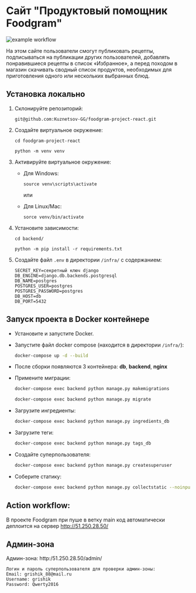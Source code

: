 # Сайт "Продуктовый помощник Foodgram"
![example workflow](https://github.com/Kuznetsov-GG/foodgram-project-react/actions/workflows/main.yml/badge.svg)


На этом сайте пользователи смогут публиковать рецепты, подписываться на публикации других пользователей, добавлять понравившиеся рецепты в список «Избранное», а перед походом в магазин скачивать сводный список продуктов, необходимых для приготовления одного или нескольких выбранных блюд.
## Установка локально
1. Склонируйте репозиторий:
    ```
    git@github.com:Kuznetsov-GG/foodgram-project-react.git
    ```


2. Создайте виртуальное окружение:
    ```
    cd foodgram-project-react
    ```
    ```
    python -m venv venv
    ```
3. Активируйте виртуальное окружение:  
    * Для Windows:
        ```
        source venv\scripts\activate
        ```
        или

    * Для Linux/Mac:
        ```
        sorce venv/bin/activate
        ```
4. Установите зависимости:
    ```
    cd backend/
    ```
    ```
    python -m pip install -r requirements.txt
    ```
5. Cоздайте файл `.env` в директории `/infra/` с содержанием:

    ```
    SECRET_KEY=секретный ключ django
    DB_ENGINE=django.db.backends.postgresql
    DB_NAME=postgres
    POSTGRES_USER=postgres
    POSTGRES_PASSWORD=postgres
    DB_HOST=db
    DB_PORT=5432
    ```

## Запуск проекта в Docker контейнере
* Установите и запустите Docker.
* Запустите файл docker compose (находится в директории `/infra/`):
    ```bash
    docker-compose up -d --build
    ```  
* После сборки появляются 3 контейнера: **db**, **backend**, **nginx**

* Примените миграции:
    ```bash
    docker-compose exec backend python manage.py makemigrations
    ```
    ```bash
    docker-compose exec backend python manage.py migrate
    ```
* Загрузите ингредиенты:
    ```bash
    docker-compose exec backend python manage.py ingredients_db
    ```
* Загрузите теги:
    ```bash
    docker-compose exec backend python manage.py tags_db
    ```
* Создайте суперпользователя:
    ```bash
    docker-compose exec backend python manage.py createsuperuser
    ```
* Соберите статику:
    ```bash
    docker-compose exec backend python manage.py collectstatic --noinput
    ```
## Action workflow:
В проекте Foodgram при пуше в ветку main код автоматически деплоится на сервер http://51.250.28.50/

## Админ-зона
Админ-зона: http:/51.250.28.50/admin/

```
Логин и пароль суперпользователя для проверки админ-зоны:
Email: grishik_88@mail.ru
Username: grishik
Password: Qwerty2016
```

